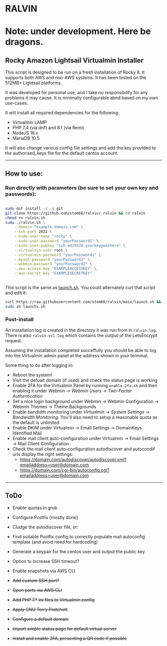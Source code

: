 # RALVIN

# Note: under development. Here be dragons.

## Rocky Amazon Lightsail Virtualmin Installer

This script is designed to be run on a fresh installation of Rocky 8. It supports both AWS and non-AWS systems. It has been tested on the 512MB+ Lightsail platforms.

It was developed for personal use, and I take no responsibility for any problems it may cause. It is minimally configurable abnd based on my own use-cases.

It will install all required dependencies for the following: 

* Virtualmin LAMP
* PHP 7.4 (via dnf) and 8.1 (via Remi)
* NodeJS 18.x
* MariaDB 10.5


It will also change various config file settings and add the key provided to the authorised_keys file for the default centos account.

---

## How to use:

### Run directly with parameters (be sure to set your own key and passwords):

```bash

sudo dnf install -y -q git
git clone https://github.com/stom66/ralvin/ ralvin && cd ralvin
chmod +x ralvin.sh
sudo ./ralvin.sh \
	--domain "example.domain.com" \
	--ssh-port 2022 \
	--sudo-user-name "rocky" \
	--sudo-user-password "yourPassword1" \
	--sudo-user-pubkey "ssh-ed25520 yourkeygoeshere" \
	--virtualmin-user root \
	--virtualmin-password "yourPassword1" \
	--mysql-password "yourPassword3" \
	--webmin-password "yourPassword2" \
	--aws-access-key "EXAMPLEACCESSKEY" \
	--aws-secret-key "EXAMPLESECRETKEY"
	
```

This script is the same as [launch.sh](launch.sh). You could alternately curl that script and edit it:

```bash
curl https://raw.githubusercontent.com/stom66/ralvin/main/launch.sh && nano launch.sh
sudo sh launchs.sh
```


### Post-install

An installation log is created in the directory it was run from in `ralvin.log`. There is also `ralvin.ssl.log` which contains the output of the LetsEncrypt request.

Assuming the installation completed succeffully you should be able to log into the Virtualmin admin panel at the address shown in your terminal.

Some thing to do after logging in:

* Reboot the system!
* Visit the defualt domain (if used) and check the status page is working
* Enable 2FA for the Virtualmin Panel by running `enable-2fa.sh` and then enabling it under *Webmin -> Webmin Users -> Two-Factor Authentication*
* Set a nice login background under Webmin -> Webmin Configuration -> Webmin Themes -> Theme Backgrounds
* Enable bandidth monitoring under *Virtualmin -> System Settings -> Bandwidth Monitoring*. You'll also need to setup a reasonable quota as the default is unlimited
* Enable DKIM under Virtualmin -> Email Settings -> DomainKeys Identified Mail
* Enable mail client auto-configuration under Virtualmin -> Email Settings -> Mail Client Configuration
* Check the mail client auto-configuration autodiscover and autocondif urls display the right settings:
  * https://domain.com/autodiscover/autodiscover.xml?emailaddress=user@domain.com
  * https://domain.com/cgi-bin/autoconfig.cgi?emailaddress=user@domain.com

	

---

## ToDo

* Enable quotas in grub
* Configure Postfix [mostly done]
* Cludge the autodiscover file, or:
* Find suitable Postfix config to correctly populate mail autoconfig template (and avoid need for hardcoding)
* Generate a keypair for the centos user and output the public key
* Option to increase SSH timeout?
* Enable snapshots via AWS CLI

* ~~Add custom SSH port?~~
* ~~Open ports via AWS CLI~~
* ~~Add PHP 7.* ini files to Virtualmin config~~
* ~~Apply GNU Terry Pratchett~~
* ~~Configure a default domain~~
* ~~Import simple status page for default virtual server~~
* ~~Install and enable 2FA, presenting a QR code if possible~~

